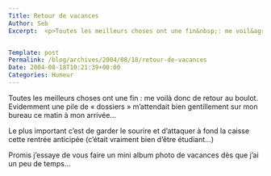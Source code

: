 ```yaml
--- 
Title: Retour de vacances
Author: Seb
Excerpt:  <p>Toutes les meilleurs choses ont une fin&nbsp;: me voil&agrave; donc de retour au boulot. Evidemment une pile de "dossiers" m'attendait bien gentillement sur mon bureau ce matin &agrave; mon arriv&eacute;e...</p>


Template: post
Permalink: /blog/archives/2004/08/18/retour-de-vacances
Date: 2004-08-18T10:21:39+00:00
Categories: Humeur
--- 
```


Toutes les meilleurs choses ont une fin&nbsp;: me voil&agrave; donc de retour au boulot. Evidemment une pile de &laquo;&nbsp;dossiers&nbsp;&raquo; m&rsquo;attendait bien gentillement sur mon bureau ce matin &agrave; mon arriv&eacute;e&#8230;

<!--more-->

Le plus important c&rsquo;est de garder le sourire et d&rsquo;attaquer &agrave; fond la caisse cette rentr&eacute;e anticip&eacute;e (c&rsquo;&eacute;tait vraiment bien d&rsquo;&ecirc;tre &eacute;tudiant&#8230;)

Promis j&rsquo;essaye de vous faire un mini album photo de vacances d&egrave;s que j&rsquo;ai un peu de temps&#8230;